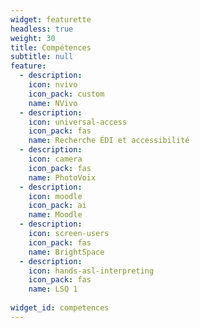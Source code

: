 ```yaml
---
widget: featurette
headless: true
weight: 30
title: Compétences
subtitle: null
feature:
  - description: 
    icon: nvivo
    icon_pack: custom
    name: NVivo
  - description: 
    icon: universal-access
    icon_pack: fas
    name: Recherche ÉDI et accessibilité
  - description: 
    icon: camera
    icon_pack: fas
    name: PhotoVoix
  - description: 
    icon: moodle
    icon_pack: ai
    name: Moodle
  - description: 
    icon: screen-users
    icon_pack: fas
    name: BrightSpace
  - description: 
    icon: hands-asl-interpreting
    icon_pack: fas
    name: LSQ 1
    
widget_id: competences
---
```

